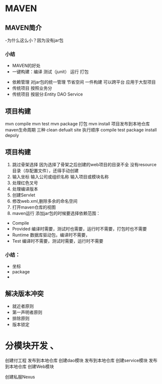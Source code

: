 # MAVEN
## MAVEN简介
 -为什么这么小？因为没有jar包
### 小结
  - MAVEN的好处
  - 一键构建：编译 测试（junit） 运行 打包
   * 依赖管理 对jar包的统一管理 节省空间 一件构建 可以跨平台  应用于大型项目 
   * 传统项目 按照业务分
   * 传统项目 按层分:Entity DAO Service 
## 项目构建
 mvn compile
 mvn test
 mvn package 打包
 mvn install 项目发布到本地仓库
 maven生命周期
  三种 
    clean
    defualt
    site
 执行顺序 compile test package install depoly
## 项目构建
  1. 跳过骨架选择 因为选择了骨架之后创建的web项目的目录不全 没有resource目录（存配置文件），还得手动创建
  2. 输入坐标 输入公司或组织名称 输入项目或模块名称
  3. 处理红色叉号
  4. 处理编译版本
  5. 创建Servlet
  6. 修改web.xml,删除多余的命名空间
  7. 打开maven仓库的视图
  8. maven运行 添加jar包的时候要选择依赖范围：
  - Compile  
  - Provided 编译时需要，测试时也需要，运行时不需要，打包时也不需要 
  - Runtime 数据库驱动包，编译时不需要，
  - Test 编译时不需要，测试时需要，运行时不需要 
### 小结：
  - 坐标
  - package
  -  
  
## 解决版本冲突
 - 就近者原则
 - 第一声明者原则
 - 排除原则
 - 版本锁定 
 
 
# 分模块开发 、
创建付工程
发布到本地仓库
创建dao模块
发布到本地仓库
创建service模块
发布到本地仓库
创建Web模块

创建私服Nexus

